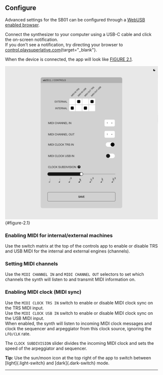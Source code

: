 ## Configure

<article>

Advanced settings for the SB01 can be configured through a [WebUSB enabled browser](#browser-chart).

Connect the synthesizer to your computer using a USB-C cable and click the on-screen notification.  
If you don't see a notification, try directing your browser to [control.playsuperlative.com](https://control.playsuperlative.com/){target="_blank"}.

When the device is connected, the app will look like [FIGURE 2.1](#figure-2.1).

![FIGURE 2.1](assets/control-light.png){#figure-2.1}

### Enabling MIDI for internal/external machines

Use the switch matrix at the top of the controls app to enable or disable TRS and USB MIDI for the internal and external engines (channels).

### Setting MIDI channels

Use the `MIDI CHANNEL IN` and `MIDI CHANNEL OUT` selectors to set which channels the synth will listen to and transmit MIDI information on.

### Enabling MIDI clock (MIDI sync)

Use the `MIDI CLOCK TRS IN` switch to enable or disable MIDI clock sync on the TRS MIDI input.  
Use the `MIDI CLOCK USB IN` switch to enable or disable MIDI clock sync on the USB MIDI input.  
When enabled, the synth will listen to incoming MIDI clock messages and clock the sequencer and arpeggiator from this clock source, ignoring the `LFO/CLK` rate.

The `CLOCK SUBDIVISION` slider divides the incoming MIDI clock and sets the speed of the arpeggiator and sequencer.

**Tip:** Use the sun/moon icon at the top right of the app to switch between [light]{.light-switch} and [dark]{.dark-switch} mode.

</article>

---
